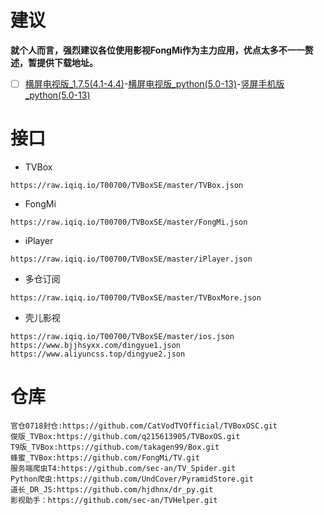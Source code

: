 # 建议
**就个人而言，强烈建议各位使用影视FongMi作为主力应用，优点太多不一一赘述，暂提供下载地址。**
- [ ] [横屏电视版_1.7.5(4.1-4.4)](https://framagit.org/00700/tvbox/-/raw/main/TVBox_APK/leanback-4.1-4.4_1.7.5.apk)-[横屏电视版_python(5.0-13)](https://raw.iqiq.io/FongMi/TV/release/release/leanback-python.apk)-[竖屏手机版_python(5.0-13)](https://raw.iqiq.io/FongMi/TV/release/release/mobile-python.apk)
# 接口
- TVBox
```
https://raw.iqiq.io/T00700/TVBoxSE/master/TVBox.json
```
- FongMi
```
https://raw.iqiq.io/T00700/TVBoxSE/master/FongMi.json
```
- iPlayer
```
https://raw.iqiq.io/T00700/TVBoxSE/master/iPlayer.json
```
- 多仓订阅
```
https://raw.iqiq.io/T00700/TVBoxSE/master/TVBoxMore.json
```
- 壳儿影视
```
https://raw.iqiq.io/T00700/TVBoxSE/master/ios.json
https://www.bjjhsyxx.com/dingyue1.json
https://www.aliyuncss.top/dingyue2.json
```
# 仓库
```
官仓0718封仓:https://github.com/CatVodTVOfficial/TVBoxOSC.git
俊版_TVBox:https://github.com/q215613905/TVBoxOS.git
T9版_TVBox:https://github.com/takagen99/Box.git
蜂蜜_TVBox:https://github.com/FongMi/TV.git
服务端爬虫T4:https://github.com/sec-an/TV_Spider.git
Python爬虫:https://github.com/UndCover/PyramidStore.git
道长_DR_JS:https://github.com/hjdhnx/dr_py.git
影视助手：https://github.com/sec-an/TVHelper.git
```
